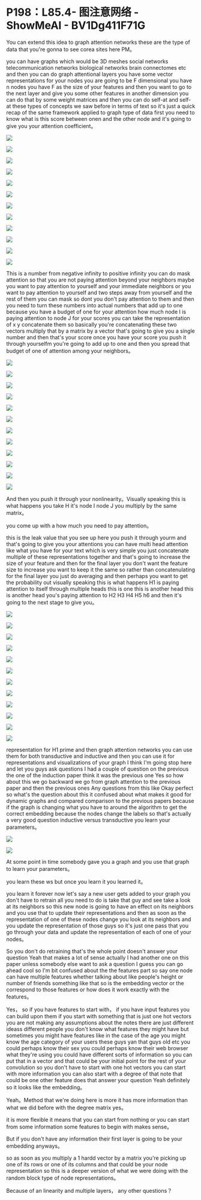 # P198：L85.4- 图注意网络 - ShowMeAI - BV1Dg411F71G

You can extend this idea to graph attention networks these are the type of data that you're gonna to see corea sites here PM。

 you can have graphs which would be 3D meshes social networks telecommunication networks biological networks brain connectomes etc and then you can do graph attentional layers you have some vector representations for your nodes you are going to be F dimensional you have n nodes you have F as the size of your features and then you want to go to the next layer and give you some other features in another dimension you can do that by some weight matrices and then you can do self-at and self-at these types of concepts we saw before in terms of text so it's just a quick recap of the same framework applied to graph type of data first you need to know what is this score between onen and the other node and it's going to give you your attention coefficient。



![](img/b443e1809832f3613afde1d21e9c0409_1.png)

![](img/b443e1809832f3613afde1d21e9c0409_2.png)

![](img/b443e1809832f3613afde1d21e9c0409_3.png)

![](img/b443e1809832f3613afde1d21e9c0409_4.png)

![](img/b443e1809832f3613afde1d21e9c0409_5.png)

![](img/b443e1809832f3613afde1d21e9c0409_6.png)

![](img/b443e1809832f3613afde1d21e9c0409_7.png)

![](img/b443e1809832f3613afde1d21e9c0409_8.png)

![](img/b443e1809832f3613afde1d21e9c0409_9.png)

![](img/b443e1809832f3613afde1d21e9c0409_10.png)

![](img/b443e1809832f3613afde1d21e9c0409_11.png)

![](img/b443e1809832f3613afde1d21e9c0409_12.png)

This is a number from negative infinity to positive infinity you can do mask attention so that you are not paying attention beyond your neighbors maybe you want to pay attention to yourself and your immediate neighbors or you want to pay attention to yourself and two steps away from yourself and the rest of them you can mask so dont you don't pay attention to them and then you need to turn these numbers into actual numbers that add up to one because you have a budget of one for your attention how much node I is paying attention to node J for your scores you can take the representation of x y concatenate them so basically you're concatenating these two vectors multiply that by a matrix by a vector that's going to give you a single number and then that's your score once you have your score you push it through yourselfm you're going to add up to one and then you spread that budget of one of attention among your neighbors。



![](img/b443e1809832f3613afde1d21e9c0409_14.png)

![](img/b443e1809832f3613afde1d21e9c0409_15.png)

![](img/b443e1809832f3613afde1d21e9c0409_16.png)

![](img/b443e1809832f3613afde1d21e9c0409_17.png)

![](img/b443e1809832f3613afde1d21e9c0409_18.png)

![](img/b443e1809832f3613afde1d21e9c0409_19.png)

![](img/b443e1809832f3613afde1d21e9c0409_20.png)

![](img/b443e1809832f3613afde1d21e9c0409_21.png)

![](img/b443e1809832f3613afde1d21e9c0409_22.png)

![](img/b443e1809832f3613afde1d21e9c0409_23.png)

![](img/b443e1809832f3613afde1d21e9c0409_24.png)

![](img/b443e1809832f3613afde1d21e9c0409_25.png)

And then you push it through your nonlinearity。Visually speaking this is what happens you take H it's node I node J you multiply by the same matrix。

 you come up with a how much you need to pay attention。

 this is the leak value that you see up here you push it through yourm and that's going to give you your attentions you can have multi head attention like what you have for your text which is very simple you just concatenate multiple of these representations together and that's going to increase the size of your feature and then for the final layer you don't want the feature size to increase you want to keep it the same so rather than concatenulating for the final layer you just do averaging and then perhaps you want to get the probability out visually speaking this is what happens H1 is paying attention to itself through multiple heads this is one this is another head this is another head you's paying attention to H2 H3 H4 H5 h6 and then it's going to the next stage to give you。



![](img/b443e1809832f3613afde1d21e9c0409_27.png)

![](img/b443e1809832f3613afde1d21e9c0409_28.png)

![](img/b443e1809832f3613afde1d21e9c0409_29.png)

![](img/b443e1809832f3613afde1d21e9c0409_30.png)

![](img/b443e1809832f3613afde1d21e9c0409_31.png)

![](img/b443e1809832f3613afde1d21e9c0409_32.png)

![](img/b443e1809832f3613afde1d21e9c0409_33.png)

![](img/b443e1809832f3613afde1d21e9c0409_34.png)

![](img/b443e1809832f3613afde1d21e9c0409_35.png)

![](img/b443e1809832f3613afde1d21e9c0409_36.png)

![](img/b443e1809832f3613afde1d21e9c0409_37.png)

![](img/b443e1809832f3613afde1d21e9c0409_38.png)

representation for H1 prime and then graph attention networks you can use them for both transductive and inductive and then you can use it for representations and visualizations of your graph I think I'm going stop here and let you guys ask questions I had a couple of question on the previous the one of the induction paper think it was the previous one Yes so how about this we go backward we go from graph attention to the previous paper and then the previous ones Any questions from this like Okay perfect so what's the question about this it confused about what makes it good for dynamic graphs and compared comparison to the previous papers because if the graph is changing what you have to around the algorithm to get the correct embedding because the nodes change the labels so that's actually a very good question inductive versus transductive you learn your parameters。



![](img/b443e1809832f3613afde1d21e9c0409_40.png)

![](img/b443e1809832f3613afde1d21e9c0409_41.png)

At some point in time somebody gave you a graph and you use that graph to learn your parameters。

 you learn these ws but once you learn it you learned it。

 you learn it forever now let's say a new user gets added to your graph you don't have to retrain all you need to do is take that guy and see take a look at its neighbors so this new node is going to have an effect on its neighbors and you use that to update their representations and then as soon as the representation of one of these nodes change you look at its neighbors and you update the representation of those guys so it's just one pass that you go through your data and update the representation of each of one of your nodes。

So you don't do retraining that's the whole point doesn't answer your question Yeah that makes a lot of sense actually I had another one on this paper unless somebody else want to ask a question I guess you can go ahead cool so I'm bit confused about the the features part so say one node can have multiple features whether talking about like people's height or number of friends something like that so is the embedding vector or the correspond to those features or how does it work exactly with the features。

Yes， so if you have features to start with， if you have input features you can build upon them if you start with something that is just one hot vectors you are not making any assumptions about the notes there are just different ideass different people you don't know what features they might have but sometimes you might have features like in the case of the age you might know the age category of your users these guys yan that guys old etc you could perhaps know their sex you could perhaps know their web browser what they're using you could have different sorts of information so you can put that in a vector and that could be your initial point for the rest of your convolution so you don't have to start with one hot vectors you can start with more information you can also start with a degree of that note that could be one other feature does that answer your question Yeah definitely so it looks like the embedding。

Yeah。Method that we're doing here is more it has more information than what we did before with the degree matrix yes。

 it is more flexible it means that you can start from nothing or you can start from some information some features to begin with makes sense。

But if you don't have any information their first layer is going to be your embedding anyways。

 so as soon as you multiply a 1 hardd vector by a matrix you're picking up one of its rows or one of its columns and that could be your node representation so this is a deeper version of what we were doing with the random block type of node representations。

Because of an linearity and multiple layers， any other questions？

